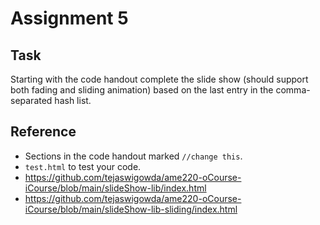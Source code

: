 # Assignment 5

## Task

Starting with the code handout complete the slide show (should support
both fading and sliding animation) based on the last entry in the
comma-separated hash list. 


## Reference

- Sections in the code handout marked `//change this`.
- `test.html` to test your code.
- https://github.com/tejaswigowda/ame220-oCourse-iCourse/blob/main/slideShow-lib/index.html
- https://github.com/tejaswigowda/ame220-oCourse-iCourse/blob/main/slideShow-lib-sliding/index.html




